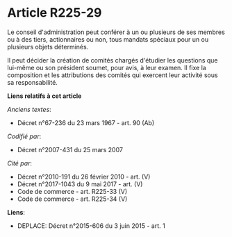 # Article R225-29

Le conseil d'administration peut conférer à un ou plusieurs de ses membres ou à des tiers, actionnaires ou non, tous mandats
spéciaux pour un ou plusieurs objets déterminés.

Il peut décider la création de comités chargés d'étudier les questions que lui-même ou son président soumet, pour avis, à
leur examen. Il fixe la composition et les attributions des comités qui exercent leur activité sous sa responsabilité.

**Liens relatifs à cet article**

_Anciens textes_:

  - Décret n°67-236 du 23 mars 1967 - art. 90 (Ab)

_Codifié par_:

  - Décret n°2007-431 du 25 mars 2007

_Cité par_:

  - Décret n°2010-191 du 26 février 2010 - art. (V)
  - Décret n°2017-1043 du 9 mai 2017 - art. (V)
  - Code de commerce - art. R225-33 (V)
  - Code de commerce - art. R225-34 (V)

**Liens**:

  - DEPLACE: Décret n°2015-606 du 3 juin 2015 - art. 1
